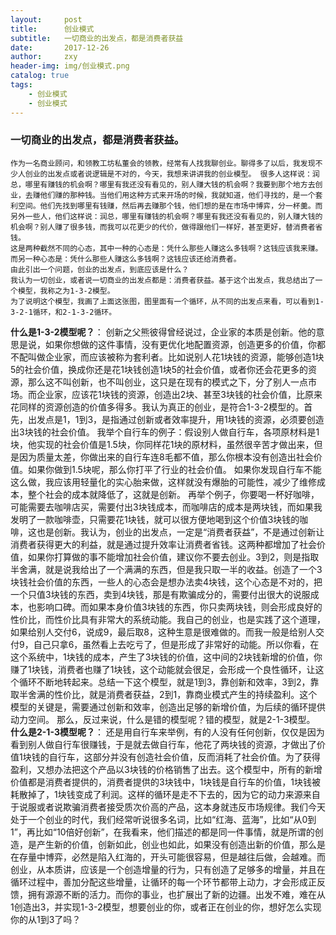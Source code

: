```yaml
---
layout:     post
title:      创业模式
subtitle:   一切商业的出发点，都是消费者获益
date:       2017-12-26
author:     zxy
header-img: img/创业模式.png
catalog: true
tags:
    - 创业模式
    - 创业模式
---
```

### 一切商业的出发点，都是消费者获益。
    作为一名商业顾问，和领教工坊私董会的领教，经常有人找我聊创业。聊得多了以后，我发现不少人创业的出发点或者说逻辑是不对的，今天，我想来讲讲我的创业模型。 很多人这样说：润总，哪里有赚钱的机会啊？哪里有我还没有看见的，别人赚大钱的机会啊？我要到那个地方去创业，去赚他们赚的那种钱。当他们用这种方式来开场的时候，我就知道，他们寻找的，是一个套利空间。他们先找到哪里有钱赚，然后再去赚那个钱，他们想的是在市场中博弈，分一杯羹。而另外一些人，他们这样说：润总，哪里有赚钱的机会啊？哪里有我还没有看见的，别人赚大钱的机会啊？别人赚了很多钱，而我可以花更少的代价，做得跟他们一样好，甚至更好，替消费者省钱。
    这是两种截然不同的心态，其中一种的心态是：凭什么那些人赚这么多钱啊？这钱应该我来赚。而另一种心态是：凭什么那些人赚这么多钱啊？这钱应该还给消费者。
    由此引出一个问题，创业的出发点，到底应该是什么？
    我认为一切创业，或者说一切商业的出发点都是：消费者获益。基于这个出发点，我总结出了一个模型，我称之为1-3-2模型。
    为了说明这个模型，我画了上面这张图，图里面有一个循环，从不同的出发点来看，可以看到1-3-2-1循环，和2-1-3-2循环。
**什么是1-3-2模型呢？**：
    创新之父熊彼得曾经说过，企业家的本质是创新。他的意思是说，如果你想做的这件事情，没有更优化地配置资源，创造更多的价值，你都不配叫做企业家，而应该被称为套利者。比如说别人花1块钱的资源，能够创造1块5的社会价值，换成你还是花1块钱创造1块5的社会价值，或者你还会花更多的资源，那么这不叫创新，也不叫创业，这只是在现有的模式之下，分了别人一点市场。而企业家，应该花1块钱的资源，创造出2块、甚至3块钱的社会价值，比原来花同样的资源创造的价值多得多。我认为真正的创业，是符合1-3-2模型的。首先，出发点是1，1到3，是指通过创新或者效率提升，用1块钱的资源，必须要创造出3块钱的社会价值。
我举个自行车的例子：假设别人做自行车，各项原材料是1块，他实现的社会价值是1.5块，你同样花1块的原材料，虽然很辛苦才做出来，但是因为质量太差，你做出来的自行车连8毛都不值，那么你根本没有创造出社会价值。如果你做到1.5块呢，那么你打平了行业的社会价值。
    如果你发现自行车不能这么做，我应该用轻量化的实心胎来做，这样就没有爆胎的可能性，减少了维修成本，整个社会的成本就降低了，这就是创新。
    再举个例子，你要喝一杯好咖啡，可能需要去咖啡店买，需要付出3块钱成本，而咖啡店的成本是两块钱，而如果我发明了一款咖啡壶，只需要花1块钱，就可以很方便地喝到这个价值3块钱的咖啡，这也是创新。我认为，创业的出发点，一定是“消费者获益”，不是通过创新让消费者获得更大的利益，就是通过提升效率让消费者省钱。这两种都增加了社会价值，如果你打算做的事不能增加社会价值，建议你不要去创业。3到2，则是指取半舍满，就是说我给出了一个满满的东西，但是我只取一半的收益。创造了一个3块钱社会价值的东西，一些人的心态会是想办法卖4块钱，这个心态是不对的，把一个只值3块钱的东西，卖到4块钱，那是有欺骗成分的，需要付出很大的说服成本，也影响口碑。而如果本身价值3块钱的东西，你只卖两块钱，则会形成良好的性价比，而性价比具有非常大的系统动能。我自己的创业，也是实践了这个道理，如果给别人交付6，说成9，最后取8，这种生意是很难做的。而我一般是给别人交付9，自己只拿6，虽然看上去吃亏了，但是形成了非常好的动能。所以你看，在这个系统中，1块钱的成本，产生了3块钱的价值，这中间的2块钱新增的价值，你赚了1块钱，消费者也赚了1块钱，这个动能就会很足，会形成一个良性循环，让这个循环不断地转起来。总结一下这个模型，就是1到3，靠创新和效率，3到2，靠取半舍满的性价比，就是消费者获益，2到1，靠商业模式产生的持续盈利。这个模型的关键是，需要通过创新和效率，创造出足够的新增价值，为后续的循环提供动力空间。
那么，反过来说，什么是错的模型呢？错的模型，就是2-1-3模型。
**什么是2-1-3模型呢？**：
    还是用自行车来举例，有的人没有任何创新，仅仅是因为看到别人做自行车很赚钱，于是就去做自行车，他花了两块钱的资源，才做出了价值1块钱的自行车，这部分并没有创造社会价值，反而消耗了社会价值。为了获得盈利，又想办法把这个产品以3块钱的价格销售了出去。这个模型中，所有的新增价值都是消费者提供的，消费者提供的3块钱中，1块钱是自行车的价值，1块钱被耗散掉了，1块钱变成了利润。这样的循环是走不下去的，因为它的动力来源来自于说服或者说欺骗消费者接受质次价高的产品，这本身就违反市场规律。我们今天处于一个创业的时代，我们经常听说很多名词，比如“红海、蓝海”，比如“从0到1”，再比如“10倍好创新”，在我看来，他们描述的都是同一件事情，就是所谓的创造，是产生新的价值，创新如此，创业也如此，如果没有创造出新的价值，那么是在存量中博弈，必然是陷入红海的，开头可能很容易，但是越往后做，会越难。而创业，从本质讲，应该是一个创造增量的行为，只有创造了足够多的增量，并且在循环过程中，善加分配这些增量，让循环的每一个环节都带上动力，才会形成正反馈，拥有源源不断的活力。而你的事业，也扩展出了新的边疆。出发不难，难在从1创造出3，并实现1-3-2模型，想要创业的你，或者正在创业的你，想好怎么实现你的从1到3了吗？
